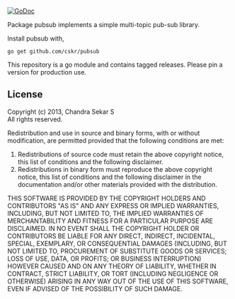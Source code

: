 [![GoDoc](https://godoc.org/github.com/cskr/pubsub?status.svg)](https://godoc.org/github.com/cskr/pubsub)

Package pubsub implements a simple multi-topic pub-sub library. 

Install pubsub with,

    go get github.com/cskr/pubsub

This repository is a go module and contains tagged releases. Please pin a
version for production use.

## License

Copyright (c) 2013, Chandra Sekar S  
All rights reserved.

Redistribution and use in source and binary forms, with or without
modification, are permitted provided that the following conditions are met:

1. Redistributions of source code must retain the above copyright notice, this
   list of conditions and the following disclaimer.
2. Redistributions in binary form must reproduce the above copyright notice,
   this list of conditions and the following disclaimer in the documentation
   and/or other materials provided with the distribution.

THIS SOFTWARE IS PROVIDED BY THE COPYRIGHT HOLDERS AND CONTRIBUTORS "AS IS" AND
ANY EXPRESS OR IMPLIED WARRANTIES, INCLUDING, BUT NOT LIMITED TO, THE IMPLIED
WARRANTIES OF MERCHANTABILITY AND FITNESS FOR A PARTICULAR PURPOSE ARE
DISCLAIMED. IN NO EVENT SHALL THE COPYRIGHT HOLDER OR CONTRIBUTORS BE LIABLE FOR
ANY DIRECT, INDIRECT, INCIDENTAL, SPECIAL, EXEMPLARY, OR CONSEQUENTIAL DAMAGES
(INCLUDING, BUT NOT LIMITED TO, PROCUREMENT OF SUBSTITUTE GOODS OR SERVICES;
LOSS OF USE, DATA, OR PROFITS; OR BUSINESS INTERRUPTION) HOWEVER CAUSED AND
ON ANY THEORY OF LIABILITY, WHETHER IN CONTRACT, STRICT LIABILITY, OR TORT
(INCLUDING NEGLIGENCE OR OTHERWISE) ARISING IN ANY WAY OUT OF THE USE OF THIS
SOFTWARE, EVEN IF ADVISED OF THE POSSIBILITY OF SUCH DAMAGE.
